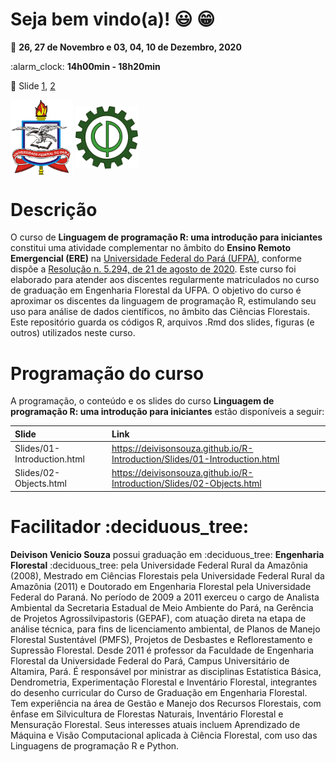 
<!-- README.md is generated from README.Rmd. Please edit that file -->

<!-- Emprestei a função list_github_files() da Curso-R (https://github.com/curso-r). Na verdade a ideia por trás desse readme emprestei da Curso-R. Achei excelente!-->

# Seja bem vindo(a)\! :smiley: :grin:

:calendar: **26, 27 de Novembro e 03, 04, 10 de Dezembro, 2020**

:alarm\_clock: **14h00min - 18h20min**

:ledger: Slide
[1](https://deivisonsouza.github.io/R-Introduction/Slides/01-Introduction.html),
[2](https://deivisonsouza.github.io/R-Introduction/Slides/02-Objects.html)

<img src="Slides/fig/ufpa.png" width="100" align="middle" class="center">
<img src="Slides/fig/floresta.png" width="100" align="middle" class="center">

# Descrição

O curso de **Linguagem de programação R: uma introdução para
iniciantes** constitui uma atividade complementar no âmbito do **Ensino
Remoto Emergencial (ERE)** na [Universidade Federal do Pará
(UFPA)](https://portal.ufpa.br/index.php), conforme dispõe a [Resolução
n. 5.294, de 21 de agosto
de 2020](http://sege.ufpa.br/boletim_interno/downloads/resolucoes/consepe/2020/Resolucao_5294_2020_CONSEPE.pdf).
Este curso foi elaborado para atender aos discentes regularmente
matriculados no curso de graduação em Engenharia Florestal da UFPA. O
objetivo do curso é aproximar os discentes da linguagem de programação
R, estimulando seu uso para análise de dados científicos, no âmbito das
Ciências Florestais. Este repositório guarda os códigos R, arquivos .Rmd
dos slides, figuras (e outros) utilizados neste curso.

# Programação do curso

A programação, o conteúdo e os slides do curso **Linguagem de
programação R: uma introdução para iniciantes** estão disponíveis a
seguir:

| Slide                       | Link                                                                         |
| :-------------------------- | :--------------------------------------------------------------------------- |
| Slides/01-Introduction.html | <https://deivisonsouza.github.io/R-Introduction/Slides/01-Introduction.html> |
| Slides/02-Objects.html      | <https://deivisonsouza.github.io/R-Introduction/Slides/02-Objects.html>      |

# Facilitador :deciduous\_tree:

**Deivison Venicio Souza** possui graduação em :deciduous\_tree:
**Engenharia Florestal** :deciduous\_tree: pela Universidade Federal
Rural da Amazônia (2008), Mestrado em Ciências Florestais pela
Universidade Federal Rural da Amazônia (2011) e Doutorado em Engenharia
Florestal pela Universidade Federal do Paraná. No período de 2009 a 2011
exerceu o cargo de Analista Ambiental da Secretaria Estadual de Meio
Ambiente do Pará, na Gerência de Projetos Agrossilvipastoris (GEPAF),
com atuação direta na etapa de análise técnica, para fins de
licenciamento ambiental, de Planos de Manejo Florestal Sustentável
(PMFS), Projetos de Desbastes e Reflorestamento e Supressão Florestal.
Desde 2011 é professor da Faculdade de Engenharia Florestal da
Universidade Federal do Pará, Campus Universitário de Altamira, Pará. É
responsável por ministrar as disciplinas Estatística Básica,
Dendrometria, Experimentação Florestal e Inventário Florestal,
integrantes do desenho curricular do Curso de Graduação em Engenharia
Florestal. Tem experiência na área de Gestão e Manejo dos Recursos
Florestais, com ênfase em Silvicultura de Florestas Naturais, Inventário
Florestal e Mensuração Florestal. Seus interesses atuais incluem
Aprendizado de Máquina e Visão Computacional aplicada à Ciência
Florestal, com uso das Linguagens de programação R e Python.
